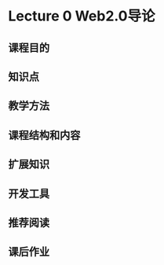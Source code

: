 Lecture 0 Web2.0导论
============
## 课程目的

## 知识点

## 教学方法

## 课程结构和内容

## 扩展知识

## 开发工具

## 推荐阅读

## 课后作业
